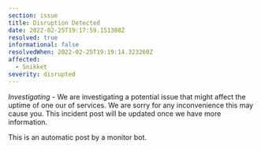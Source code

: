 ```yaml
---
section: issue
title: Disruption Detected
date: 2022-02-25T19:17:59.151388Z
resolved: true
informational: false
resolvedWhen: 2022-02-25T19:19:14.323260Z
affected:
  - Snikket
severity: disrupted
---
```

*Investigating* - We are investigating a potential issue that might affect the uptime of one our of services. We are sorry for any inconvenience this may cause you. This incident post will be updated once we have more information.

This is an automatic post by a monitor bot.
        